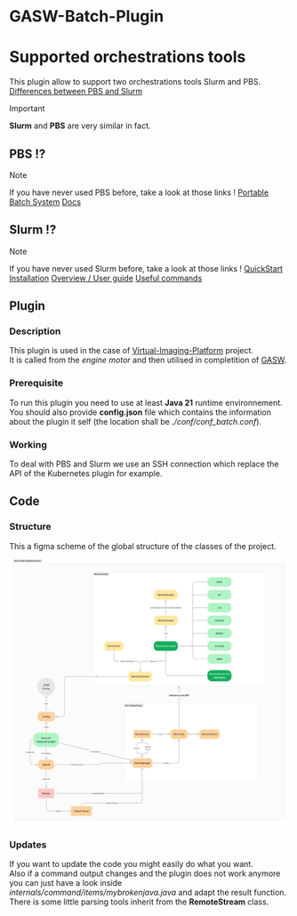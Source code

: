 # GASW-Batch-Plugin

# Supported orchestrations tools
This plugin allow to support two orchestrations tools Slurm and PBS.  
[Differences between PBS and Slurm](https://www.youtube.com/watch?v=iNIflomRn00)

> [!IMPORTANT]
> **Slurm** and **PBS** are very similar in fact.

## PBS !?
> [!NOTE]
> If you have never used PBS before, take a look at those links !
> [Portable Batch System](https://en.wikipedia.org/wiki/Portable_Batch_System)
> [Docs](https://ncar-hpc-docs.readthedocs.io/en/latest/pbs/job-scripts/#listing-of-frequently-used-pbs-directives)

## Slurm !?
> [!NOTE]
> If you have never used Slurm before, take a look at those links !
> [QuickStart Installation](https://slurm.schedmd.com/quickstart_admin.html)
> [Overview / User guide](https://slurm.schedmd.com/quickstart.html)
> [Useful commands](https://curc.readthedocs.io/en/latest/running-jobs/slurm-commands.html)

## Plugin
### Description
This plugin is used in the case of [Virtual-Imaging-Platform](https://www.creatis.insa-lyon.fr/vip/) project.  
It is called from the *engine motor* and then utilised in completition of [GASW](https://github.com/virtual-imaging-platform/GASW).  

### Prerequisite
To run this plugin you need to use at least **Java 21** runtime environnement.  
You should also provide **config.json** file which contains the information about the plugin it self (the location shall be *./conf/conf_batch.conf*).  

### Working
To deal with PBS and Slurm we use an SSH connection which replace the API of the Kubernetes plugin for example.  

## Code
### Structure
This a figma scheme of the global structure of the classes of the project.  

![alt text](scheme.png)

### Updates
If you want to update the code you might easily do what you want.  
Also if a command output changes and the plugin does not work anymore you can just have a look inside *internals/command/items/mybrokenjava.java* and adapt the result function.  
There is some little parsing tools inherit from the **RemoteStream** class.  